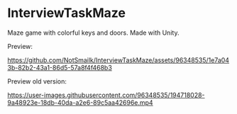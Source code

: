 # InterviewTaskMaze
Maze game with colorful keys and doors. Made with Unity.

Preview:

https://github.com/NotSmailk/InterviewTaskMaze/assets/96348535/1e7a043b-82b2-43a1-86d5-57a8f4f468b3

Preview old version:

https://user-images.githubusercontent.com/96348535/194718028-9a48923e-18db-40da-a2e6-89c5aa42696e.mp4
